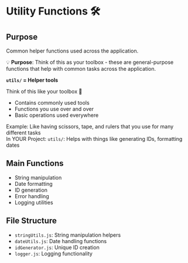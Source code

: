 # Utility Functions 🛠️

## Purpose
Common helper functions used across the application.

💡 **Purpose**: Think of this as your toolbox - these are general-purpose functions that help with common tasks across the application. 

**`utils/` = Helper tools**

Think of this like your toolbox 🧰
- Contains commonly used tools
- Functions you use over and over
- Basic operations used everywhere

Example: Like having scissors, tape, and rulers that you use for many different tasks  
In YOUR Project: `utils/`: Helps with things like generating IDs, formatting dates

## Main Functions
- String manipulation
- Date formatting
- ID generation
- Error handling
- Logging utilities

## File Structure
- `stringUtils.js`: String manipulation helpers
- `dateUtils.js`: Date handling functions
- `idGenerator.js`: Unique ID creation
- `logger.js`: Logging functionality
